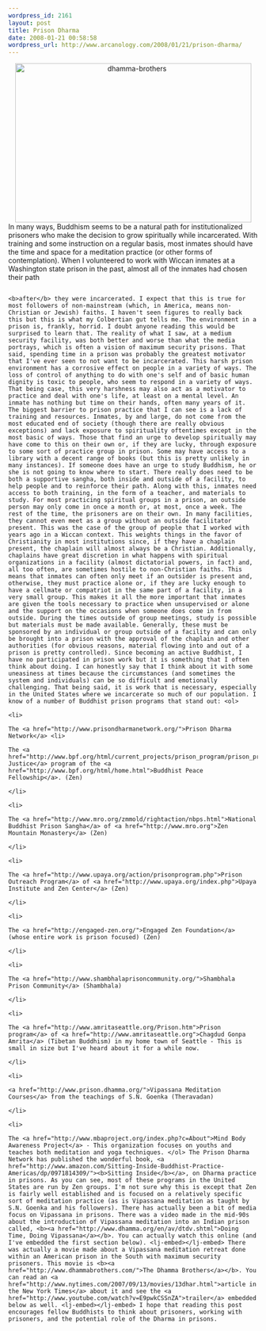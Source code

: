 ```yaml
--- 
wordpress_id: 2161
layout: post
title: Prison Dharma
date: 2008-01-21 00:58:58
wordpress_url: http://www.arcanology.com/2008/01/21/prison-dharma/
---
```

<div align="center">
                                                                                                                                                                                                                                                                                                                                                                                                                                                                                                                                                                                                                                                                                                                                                                                                                                                                                          <a href="http://www.flickr.com/photos/albill/2207523369/" title="dhamma-brothers by albill, on Flickr"><img src="http://farm3.static.flickr.com/2267/2207523369_2a0ed7ffb2_o.jpg" width="477" height="321" alt="dhamma-brothers" /></a>
                                                                                                                                                                                                                                                                                                                                                                                                                                                                                                                                                                                                                                                                                                                                                                                                                                                                                        </div> In many ways, Buddhism seems to be a natural path for institutionalized prisoners who make the decision to grow spiritually while incarcerated. With training and some instruction on a regular basis, most inmates should have the time and space for a meditation practice (or other forms of contemplation). When I volunteered to work with Wiccan inmates at a Washington state prison in the past, almost all of the inmates had chosen their path 
                                                                                                                                                                                                                                                                                                                                                                                                                                                                                                                                                                                                                                                                                                                                                                                                                                                                                        
                                                                                                                                                                                                                                                                                                                                                                                                                                                                                                                                                                                                                                                                                                                                                                                                                                                                                        <b>after</b> they were incarcerated. I expect that this is true for most followers of non-mainstream (which, in America, means non-Christian or Jewish) faiths. I haven't seen figures to really back this but this is what my Colbertian gut tells me. The environment in a prison is, frankly, horrid. I doubt anyone reading this would be surprised to learn that. The reality of what I saw, at a medium security facility, was both better and worse than what the media portrays, which is often a vision of maximum security prisons. That said, spending time in a prison was probably the greatest motivator that I've ever seen to not want to be incarcerated. This harsh prison environment has a corrosive effect on people in a variety of ways. The loss of control of anything to do with one's self and of basic human dignity is toxic to people, who seem to respond in a variety of ways. That being case, this very harshness may also act as a motivator to practice and deal with one's life, at least on a mental level. An inmate has nothing but time on their hands, often many years of it. The biggest barrier to prison practice that I can see is a lack of training and resources. Inmates, by and large, do not come from the most educated end of society (though there are really obvious exceptions) and lack exposure to spirituality oftentimes except in the most basic of ways. Those that find an urge to develop spiritually may have come to this on their own or, if they are lucky, through exposure to some sort of practice group in prison. Some may have access to a library with a decent range of books (but this is pretty unlikely in many instances). If someone does have an urge to study Buddhism, he or she is not going to know where to start. There really does need to be both a supportive sangha, both inside and outside of a facility, to help people and to reinforce their path. Along with this, inmates need access to both training, in the form of a teacher, and materials to study. For most practicing spiritual groups in a prison, an outside person may only come in once a month or, at most, once a week. The rest of the time, the prisoners are on their own. In many facilities, they cannot even meet as a group without an outside facilitator present. This was the case of the group of people that I worked with years ago in a Wiccan context. This weights things in the favor of Christianity in most institutions since, if they have a chaplain present, the chaplain will almost always be a Christian. Additionally, chaplains have great discretion in what happens with spiritual organizations in a facility (almost dictatorial powers, in fact) and, all too often, are sometimes hostile to non-Christian faiths. This means that inmates can often only meet if an outsider is present and, otherwise, they must practice alone or, if they are lucky enough to have a cellmate or compatriot in the same part of a facility, in a very small group. This makes it all the more important that inmates are given the tools necessary to practice when unsupervised or alone and the support on the occasions when someone does come in from outside. During the times outside of group meetings, study is possible but materials must be made available. Generally, these must be sponsored by an individual or group outside of a facility and can only be brought into a prison with the approval of the chaplain and other authorities (for obvious reasons, material flowing into and out of a prison is pretty controlled). Since becoming an active Buddhist, I have no participated in prison work but it is something that I often think about doing. I can honestly say that I think about it with some uneasiness at times because the circumstances (and sometimes the system and individuals) can be so difficult and emotionally challenging. That being said, it is work that is necessary, especially in the United States where we incarcerate so much of our population. I know of a number of Buddhist prison programs that stand out: <ol>
                                                                                                                                                                                                                                                                                                                                                                                                                                                                                                                                                                                                                                                                                                                                                                                                                                                                                          <li>
                                                                                                                                                                                                                                                                                                                                                                                                                                                                                                                                                                                                                                                                                                                                                                                                                                                                                            The <a href="http://www.prisondharmanetwork.org/">Prison Dharma Network</a> <li>
                                                                                                                                                                                                                                                                                                                                                                                                                                                                                                                                                                                                                                                                                                                                                                                                                                                                                              The <a href="http://www.bpf.org/html/current_projects/prison_program/prison_program.html">Transformative Justice</a> program of the <a href="http://www.bpf.org/html/home.html">Buddhist Peace Fellowship</a>. (Zen)
                                                                                                                                                                                                                                                                                                                                                                                                                                                                                                                                                                                                                                                                                                                                                                                                                                                                                            </li>
                                                                                                                                                                                                                                                                                                                                                                                                                                                                                                                                                                                                                                                                                                                                                                                                                                                                                            <li>
                                                                                                                                                                                                                                                                                                                                                                                                                                                                                                                                                                                                                                                                                                                                                                                                                                                                                              The <a href="http://www.mro.org/zmmold/rightaction/nbps.html">National Buddhist Prison Sangha</a> of <a href="http://www.mro.org">Zen Mountain Monastery</a> (Zen)
                                                                                                                                                                                                                                                                                                                                                                                                                                                                                                                                                                                                                                                                                                                                                                                                                                                                                            </li>
                                                                                                                                                                                                                                                                                                                                                                                                                                                                                                                                                                                                                                                                                                                                                                                                                                                                                            <li>
                                                                                                                                                                                                                                                                                                                                                                                                                                                                                                                                                                                                                                                                                                                                                                                                                                                                                              The <a href="http://www.upaya.org/action/prisonprogram.php">Prison Outreach Program</a> of <a href="http://www.upaya.org/index.php">Upaya Institute and Zen Center</a> (Zen)
                                                                                                                                                                                                                                                                                                                                                                                                                                                                                                                                                                                                                                                                                                                                                                                                                                                                                            </li>
                                                                                                                                                                                                                                                                                                                                                                                                                                                                                                                                                                                                                                                                                                                                                                                                                                                                                            <li>
                                                                                                                                                                                                                                                                                                                                                                                                                                                                                                                                                                                                                                                                                                                                                                                                                                                                                              The <a href="http://engaged-zen.org/">Engaged Zen Foundation</a> (whose entire work is prison focused) (Zen)
                                                                                                                                                                                                                                                                                                                                                                                                                                                                                                                                                                                                                                                                                                                                                                                                                                                                                            </li>
                                                                                                                                                                                                                                                                                                                                                                                                                                                                                                                                                                                                                                                                                                                                                                                                                                                                                            <li>
                                                                                                                                                                                                                                                                                                                                                                                                                                                                                                                                                                                                                                                                                                                                                                                                                                                                                              The <a href="http://www.shambhalaprisoncommunity.org/">Shambhala Prison Community</a> (Shambhala)
                                                                                                                                                                                                                                                                                                                                                                                                                                                                                                                                                                                                                                                                                                                                                                                                                                                                                            </li>
                                                                                                                                                                                                                                                                                                                                                                                                                                                                                                                                                                                                                                                                                                                                                                                                                                                                                            <li>
                                                                                                                                                                                                                                                                                                                                                                                                                                                                                                                                                                                                                                                                                                                                                                                                                                                                                              The <a href="http://www.amritaseattle.org/Prison.htm">Prison program</a> of <a href="http://www.amritaseattle.org">Chagdud Gonpa Amrita</a> (Tibetan Buddhism) in my home town of Seattle - This is small in size but I've heard about it for a while now.
                                                                                                                                                                                                                                                                                                                                                                                                                                                                                                                                                                                                                                                                                                                                                                                                                                                                                            </li>
                                                                                                                                                                                                                                                                                                                                                                                                                                                                                                                                                                                                                                                                                                                                                                                                                                                                                            <li>
                                                                                                                                                                                                                                                                                                                                                                                                                                                                                                                                                                                                                                                                                                                                                                                                                                                                                              <a href="http://www.prison.dhamma.org/">Vipassana Meditation Courses</a> from the teachings of S.N. Goenka (Theravadan)
                                                                                                                                                                                                                                                                                                                                                                                                                                                                                                                                                                                                                                                                                                                                                                                                                                                                                            </li>
                                                                                                                                                                                                                                                                                                                                                                                                                                                                                                                                                                                                                                                                                                                                                                                                                                                                                            <li>
                                                                                                                                                                                                                                                                                                                                                                                                                                                                                                                                                                                                                                                                                                                                                                                                                                                                                              The <a href="http://www.mbaproject.org/index.php?c=About">Mind Body Awareness Project</a> - This organization focuses on youths and teaches both meditation and yoga techniques. </ol> The Prison Dharma Network has published the wonderful book, <a href="http://www.amazon.com/Sitting-Inside-Buddhist-Practice-Americas/dp/0971814309/"><b>Sitting Inside</b></a>, on Dharma practice in prisons. As you can see, most of these programs in the United States are run by Zen groups. I'm not sure why this is except that Zen is fairly well established and is focused on a relatively specific sort of meditation practice (as is Vipassana meditation as taught by S.N. Goenka and his followers). There has actually been a bit of media focus on Vipassana in prisons. There was a video made in the mid-90s about the introduction of Vipassana meditation into an Indian prison called, <b><a href="http://www.dhamma.org/en/av/dtdv.shtml">Doing Time, Doing Vipassana</a></b>. You can actually watch this online (and I've embedded the first section below). <lj-embed></lj-embed> There was actually a movie made about a Vipassana meditation retreat done within an American prison in the South with maximum security prisoners. This movie is <b><a href="http://www.dhammabrothers.com/">The Dhamma Brothers</a></b>. You can read an <a href="http://www.nytimes.com/2007/09/13/movies/13dhar.html">article in the New York Times</a> about it and see the <a href="http://www.youtube.com/watch?v=E9pwkCSSnZA">trailer</a> embedded below as well. <lj-embed></lj-embed> I hope that reading this post encourages fellow Buddhists to think about prisoners, working with prisoners, and the potential role of the Dharma in prisons.